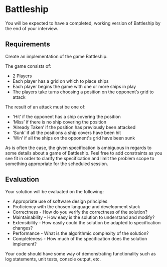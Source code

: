 # Battleship
You will be expected to have a completed, working version of Battleship by the end of your interview.

## Requirements
Create an implementation of the game Battleship.

The game consists of:
* 2 Players
* Each player has a grid on which to place ships
* Each player begins the game with one or more ships in play
* The players take turns choosing a position on the opponent’s grid to attack

The result of an attack must be one of:
* 'Hit’ if the opponent has a ship covering the position
* ‘Miss’ if there is no ship covering the position
* ‘Already Taken’ if the position has previously been attacked
* ‘Sunk’ if all the positions a ship covers have been hit
* ‘Win’ if all the ships on the opponent's grid have been sunk

As is often the case, the given specification is ambiguous in regards to some details about a game of Battleship. Feel free to add constraints as you see fit in order to clarify the specification and limit the problem scope to something appropriate for the scheduled session.

## Evaluation
Your solution will be evaluated on the following:

* Appropriate use of software design principles
* Proficiency with the chosen language and development stack
* Correctness - How do you verify the correctness of the solution?
* Maintainability - How easy is the solution to understand and modify?
* Extensibility - How easily could the solution be adapted to specification changes?
* Performance - What is the algorithmic complexity of the solution?
* Completeness - How much of the specification does the solution implement?

Your code should have some way of demonstrating functionality such as log statements, unit tests, console output, etc.